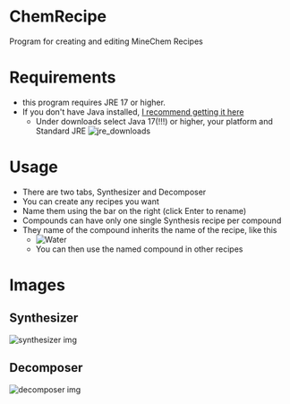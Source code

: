 # ChemRecipe
Program for creating and editing MineChem Recipes

# Requirements
- this program requires JRE 17 or higher.
- If you don't have Java installed, [I recommend getting it here](https://bell-sw.com/pages/downloads/)
  - Under downloads select Java 17(!!!) or higher, your platform and Standard JRE
  ![jre_downloads](https://raw.githubusercontent.com/justADeni/ChemRecipe/master/img/jre_downloads.png)

# Usage
- There are two tabs, Synthesizer and Decomposer
- You can create any recipes you want
- Name them using the bar on the right (click Enter to rename)
- Compounds can have only one single Synthesis recipe per compound
- They name of the compound inherits the name of the recipe, like this
  - ![Water](https://raw.githubusercontent.com/justADeni/ChemRecipe/master/img/Water.png)
  - You can then use the named compound in other recipes

# Images

## Synthesizer
![synthesizer img](https://raw.githubusercontent.com/justADeni/ChemRecipe/master/img/synthesizer.jpg)

## Decomposer
![decomposer img](https://raw.githubusercontent.com/justADeni/ChemRecipe/master/img/decomposer.jpg)
